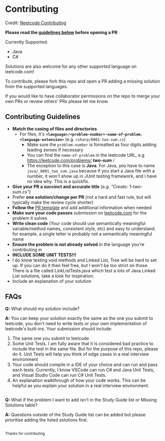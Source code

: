 ﻿# Contributing
Credit: [Neetcode Contributing](https://raw.githubusercontent.com/neetcode-gh/leetcode/main/CONTRIBUTING.md)

**Please read the [guidelines below](#contributing-guidelines) before opening a PR**

Currently Supported:

* Java
* C#

Solutions are also welcome for any other *supported* language on leetcode.com!

[//]: # "To contribute, please fork this repo and open a PR adding a [missing solution](./README.md#missing-solutions) from the supported languages."
To contribute, please fork this repo and open a PR adding a missing solution from the supported languages.

If you would like to have collaborator permissions on the repo to merge your own PRs or review others' PRs please let me know. 

## Contributing Guidelines

- **Match the casing of files and directories**
  - For files, it's **`<language>/<problem-number>-name-of-problem.<language-extension>`** (e.g. `csharp/0001-two-sum.cs`)
    - Make sure the `problem-number` is formatted as four digits adding leading zeroes if necessary
    - You can find the `name-of-problem` in the leetcode URL, e.g https://leetcode.com/problems/ _**two-sum**_ /
    - The exception to this case is **Java**. For Java, you have to name `java/_0001_two_sum.java` because if you start a Java file with a number, it won't show up in JUnit testing framework, and I have no idea why. This is a quickfix.
- **Give your PR a succinct and accurate title** (e.g. _"Create: 1-two-sum.cs"_)
- Prefer **one solution/change per PR** (not a hard and fast rule, but will typically make the review cycle shorter)
- **Follow the** [PR template](./.github/pull_request_template.md) and add additional information when needed
- **Make sure your code passes** submission on [leetcode.com](https://leetcode.com) for the problem it solves
- **Write clean code** (Your code should use semantically meaningful variable/method names, consistent style, etc) and easy to understand. for example, a single letter is probably not a semantically meaningful name
- **Ensure the problem is not already solved** in the language you're contributing in
- **INCLUDE SOME UNIT TESTS!!!**
- I do know testing void methods and Linked List, Tree will be hard to set up. If you can do it then feel free, but I won't be too strict on those. There is a file called LinkListTests.java which test a lots of Java Linked List solutions, take a look for inspiration.
- Include an explanation of your solution

## FAQs

**Q:** What should my solution include?

**A:** You can keep your solution exactly the same as the one you submit to leetcode, you don't need to write tests or your own implementation of leetcode's built-ins. Your submission should include:
1. The same one you submit to leetcode
2. Some Unit Tests. I am fully aware that it is considered bad practice to include the test in the same file. But for the purpose of this repo, please do it. Unit Tests will help you think of edge cases in a real interview environment
3. Your code should compile in a IDE of your choice and can run and pass each tests. Currently, I know VSCode can run C# and Java Unit Tests, and Visual Studio Code can run C# Unit Tests.
4. An explanation walkthrough of how your code works. This can be helpful as you explain your solution in a real interview environment.
##

**Q:** What if the problem I want to add isn't in the Study Guide list or Missing Solutions table?

**A:** Questions outside of the Study Guide list can be added but please prioritise adding the listed solutions first.
##

<sub>Thanks for contributing</sub>
